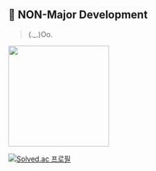 ## 🐏 NON-Major Development
> (._.)Oo.
<p align="left"><img src="https://user-images.githubusercontent.com/77262012/200181412-3c7f89d6-118b-4c9a-af44-3bbdce52a2b3.png" height="200" width="200"></p>

[![Solved.ac
프로필](http://mazassumnida.wtf/api/v2/generate_badge?boj=reeeng9)](https://solved.ac/reeeng9)

